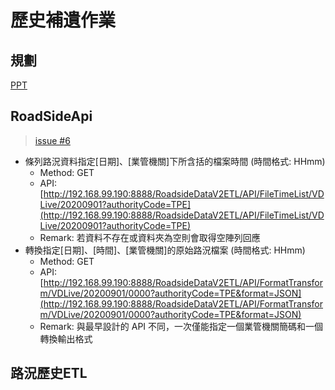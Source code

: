 # 歷史補遺作業

## 規劃

[PPT](assets/%E6%AD%B7%E5%8F%B2%E8%A3%9C%E9%81%BA%E4%BD%9C%E6%A5%AD%E8%A6%8F%E5%8A%83.pptx)

## RoadSideApi

> [issue #6](https://gitlab.transportdata.tw/PTX/traffic/roadsidedataetl/roadsidedatav2etl/-/issues/6#note_56262)

- 條列路況資料指定[日期]、[業管機關]下所含括的檔案時間 (時間格式: HHmm)
  - Method: GET
  - API: [http://192.168.99.190:8888/RoadsideDataV2ETL/API/FileTimeList/VDLive/20200901?authorityCode=TPE](http://192.168.99.190:8888/RoadsideDataV2ETL/API/FileTimeList/VDLive/20200901?authorityCode=TPE)
  - Remark: 若資料不存在或資料夾為空則會取得空陣列回應
- 轉換指定[日期]、[時間]、[業管機關]的原始路況檔案 (時間格式: HHmm)
  - Method: GET
  - API: [http://192.168.99.190:8888/RoadsideDataV2ETL/API/FormatTransform/VDLive/20200901/0000?authorityCode=TPE&format=JSON](http://192.168.99.190:8888/RoadsideDataV2ETL/API/FormatTransform/VDLive/20200901/0000?authorityCode=TPE&format=JSON)
  - Remark: 與最早設計的 API 不同，一次僅能指定一個業管機關簡碼和一個轉換輸出格式

## 路況歷史ETL




